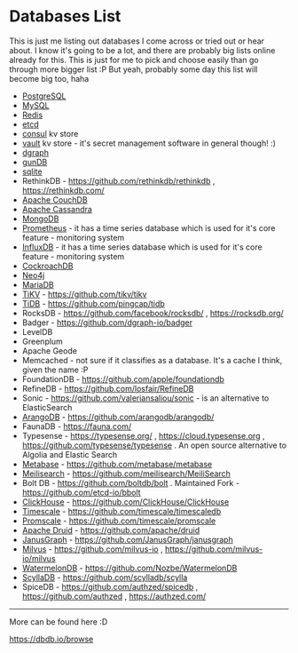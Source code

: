 # Databases List

This is just me listing out databases I come across or tried out or hear about. I know it's going to be a lot, and there are probably big lists online already for this. This is just for me to pick and choose easily than go through more bigger list :P But yeah, probably some day this list will become big too, haha

- [PostgreSQL](https://www.postgresql.org)
- [MySQL](https://www.mysql.com)
- [Redis](https://redis.io)
- [etcd](https://etcd.io)
- [consul](https://www.consul.io) kv store
- [vault](https://www.vaultproject.io) kv store - it's secret management software in general though! :)
- [dgraph](https://dgraph.io)
- [gunDB](http://gun.js.org)
- [sqlite](https://sqlite.org)
- RethinkDB - https://github.com/rethinkdb/rethinkdb , https://rethinkdb.com/
- [Apache CouchDB](https://couchdb.apache.org)
- [Apache Cassandra](https://cassandra.apache.org)
- [MongoDB](https://www.mongodb.com)
- [Prometheus](https://prometheus.io) - it has a time series database which is used for it's core feature - monitoring system
- [InfluxDB](https://www.influxdata.com) - it has a time series database which is used for it's core feature - monitoring system
- [CockroachDB](https://github.com/cockroachdb/cockroach)
- [Neo4j](https://neo4j.com)
- [MariaDB](https://mariadb.org)
- [TiKV](https://tikv.org) - https://github.com/tikv/tikv
- [TiDB](https://pingcap.com/products/tidb) - https://github.com/pingcap/tidb
- RocksDB - https://github.com/facebook/rocksdb/ , https://rocksdb.org/
- Badger - https://github.com/dgraph-io/badger
- LevelDB
- Greenplum
- Apache Geode
- Memcached - not sure if it classifies as a database. It's a cache I think, given the name :P
- FoundationDB - https://github.com/apple/foundationdb
- RefineDB - https://github.com/losfair/RefineDB
- Sonic - https://github.com/valeriansaliou/sonic - is an alternative to ElasticSearch
- [ArangoDB](https://www.arangodb.com/) - https://github.com/arangodb/arangodb/
- FaunaDB - https://fauna.com/
- Typesense - https://typesense.org/ , https://cloud.typesense.org , https://github.com/typesense/typesense . An open source alternative to Algolia and Elastic Search
- [Metabase](https://www.metabase.com/) - https://github.com/metabase/metabase
- [Meilisearch](https://www.meilisearch.com/) - https://github.com/meilisearch/MeiliSearch
- Bolt DB - https://github.com/boltdb/bolt . Maintained Fork - https://github.com/etcd-io/bbolt
- [ClickHouse](https://clickhouse.com/) - https://github.com/ClickHouse/ClickHouse
- [Timescale](https://www.timescale.com/) - https://github.com/timescale/timescaledb
- [Promscale](https://www.timescale.com/promscale) - https://github.com/timescale/promscale
- [Apache Druid](https://druid.apache.org/) - https://github.com/apache/druid
- [JanusGraph](https://janusgraph.org/) - https://github.com/JanusGraph/janusgraph
- [Milvus](https://milvus.io/) - https://github.com/milvus-io , https://github.com/milvus-io/milvus
- [WatermelonDB](https://nozbe.github.io/WatermelonDB/) - https://github.com/Nozbe/WatermelonDB
- [ScyllaDB](https://www.scylladb.com/) - https://github.com/scylladb/scylla
- SpiceDB - https://github.com/authzed/spicedb , https://github.com/authzed , https://authzed.com/

---

More can be found here :D

https://dbdb.io/browse
